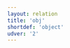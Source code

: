 ```yaml
---
layout: relation
title: 'obj'
shortdef: 'object'
udver: '2'
---
```

<!-- Interlanguage links updated Út zář 29 18:41:31 CEST 2020 -->
